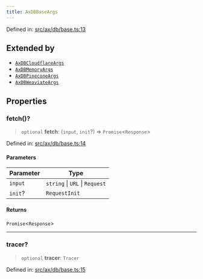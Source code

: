 ```yaml
---
title: AxDBBaseArgs
---
```


Defined in: [src/ax/db/base.ts:13](#apidocs/httpsgithubcomax-llmaxblob3b79ada8d723949fcd8a76c2b6f48cf69d8394f8srcaxdbbasetsl13)

## Extended by

- [`AxDBCloudflareArgs`](#apidocs/interfaceaxdbcloudflareargs)
- [`AxDBMemoryArgs`](#apidocs/interfaceaxdbmemoryargs)
- [`AxDBPineconeArgs`](#apidocs/interfaceaxdbpineconeargs)
- [`AxDBWeaviateArgs`](#apidocs/interfaceaxdbweaviateargs)

## Properties

<a id="fetch"></a>

### fetch()?

> `optional` **fetch**: (`input`, `init`?) => `Promise`\<`Response`\>

Defined in: [src/ax/db/base.ts:14](#apidocs/httpsgithubcomax-llmaxblob3b79ada8d723949fcd8a76c2b6f48cf69d8394f8srcaxdbbasetsl14)

#### Parameters

| Parameter | Type |
| ------ | ------ |
| `input` | `string` \| `URL` \| `Request` |
| `init`? | `RequestInit` |

#### Returns

`Promise`\<`Response`\>

***

<a id="tracer"></a>

### tracer?

> `optional` **tracer**: `Tracer`

Defined in: [src/ax/db/base.ts:15](#apidocs/httpsgithubcomax-llmaxblob3b79ada8d723949fcd8a76c2b6f48cf69d8394f8srcaxdbbasetsl15)
